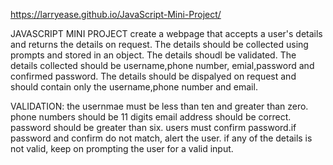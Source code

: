 https://larryease.github.io/JavaScript-Mini-Project/

JAVASCRIPT MINI PROJECT
create a webpage that accepts a user's details and returns the details on request. The details should be collected using prompts and stored in an object. The details shoudl be validated. The details collected should be username,phone number, emial,password and confirmed password. The details should be dispalyed on request and should contain only the username,phone number and email.

VALIDATION:
the usernmae must be less than ten and greater than zero.
phone numbers should be 11 digits
email address should be correct.
password should be greater than six.
users must confirm password.if password and confirm do not match, alert the user.
if any of the details is not valid, keep on prompting the user for a valid input.
